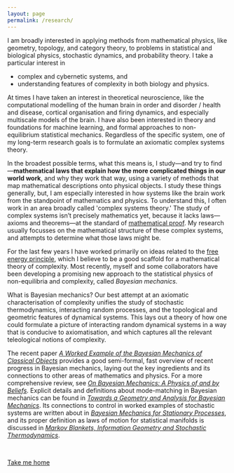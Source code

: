 ```yaml
---
layout: page
permalink: /research/
---
```


I am broadly interested in applying methods from mathematical physics, like geometry, topology, and category theory, to problems in statistical and biological physics, stochastic dynamics, and probability theory. I take a particular interest in 

- complex and cybernetic systems, and 
- understanding features of complexity in both biology and physics.

At times I have taken an interest in theoretical neuroscience, like the computational modelling of the human brain in order and disorder / health and disease, cortical organisation and firing dynamics, and especially multiscale models of the brain. I have also been interested in theory and foundations for machine learning, and formal approaches to non-equilibrium statistical mechanics. Regardless of the specific system, one of my long-term research goals is to formulate an axiomatic complex systems theory. 

In the broadest possible terms, what this means is, I study—and try to find—**mathematical laws that explain how the more complicated things in our world work**, and why they work that way, using a variety of methods that map mathematical descriptions onto physical objects. I study these things generally, but, I am especially interested in how systems like the brain work from the standpoint of mathematics and physics. To understand this, I often work in an area broadly called 'complex systems theory.' The study of complex systems isn’t precisely mathematics yet, because it lacks laws—axioms and theorems—at the standard of [mathematical proof](https://en.wikipedia.org/wiki/Mathematical_proof). My research usually focusses on the mathematical structure of these complex systems, and attempts to determine what those laws might be.

For the last few years I have worked primarily on ideas related to the [free energy principle](https://en.wikipedia.org/wiki/Free_energy_principle), which I believe to be a good scaffold for a mathematical theory of complexity. Most recently, myself and some collaborators have been developing a promising new approach to the statistical physics of non-equilibria and complexity, called _Bayesian mechanics._

What is Bayesian mechanics? Our best attempt at an axiomatic characterisation of complexity unifies the study of stochastic thermodynamics, interacting random processes, and the topological and geometric features of dynamical systems. This lays out a theory of how one could formulate a picture of interacting random dynamical systems in a way that is conducive to axiomatisation, and which captures all the relevant teleological notions of complexity.

The recent paper [_A Worked Example of the Bayesian Mechanics of Classical Objects_](...) provides a good semi-formal, fast overview of recent progress in Bayesian mechanics, laying out the key ingredients and its connections to other areas of mathematics and physics. For a more comprehensive review, see [_On Bayesian Mechanics: A Physics of and by Beliefs_](https://arxiv.org/abs/2205.11543). Explicit details and definitions about mode-matching in Bayesian mechanics can be found in [_Towards a Geometry and Analysis for Bayesian Mechanics_](https://arxiv.org/abs/2204.11900). Its connections to control in worked examples of stochastic systems are written about in [_Bayesian Mechanics for Stationary Processes_](https://arxiv.org/abs/2106.13830), and its proper definition as laws of motion for statistical manifolds is discussed in [_Markov Blankets, Information Geometry and Stochastic Thermodynamics_](https://royalsocietypublishing.org/doi/full/10.1098/rsta.2019.0159).

&nbsp;

[Take me home](https://darsakthi.github.io)

